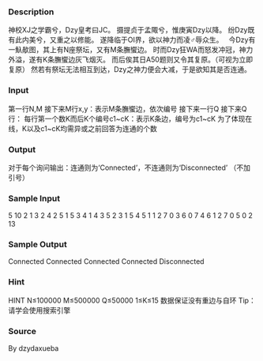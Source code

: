 
### Description
神校XJ之学霸兮，Dzy皇考曰JC。
摄提贞于孟陬兮，惟庚寅Dzy以降。
纷Dzy既有此内美兮，又重之以修能。
遂降临于OI界，欲以神力而凌♂辱众生。
 
今Dzy有一魞歄图，其上有N座祭坛，又有M条膴蠁边。
时而Dzy狂WA而怒发冲冠，神力外溢，遂有K条膴蠁边灰飞烟灭。
而后俟其日A50题则又令其复原。（可视为立即复原）
然若有祭坛无法相互到达，Dzy之神力便会大减，于是欲知其是否连通。
### Input
第一行N,M
接下来M行x,y：表示M条膴蠁边，依次编号
接下来一行Q
接下来Q行：
每行第一个数K而后K个编号c1~cK：表示K条边，编号为c1~cK
为了体现在线，K以及c1~cK均需异或之前回答为连通的个数
### Output
对于每个询问输出：连通则为‘Connected’，不连通则为‘Disconnected’
（不加引号）
### Sample Input
5 10
2 1
3 2
4 2
5 1
5 3
4 1
4 3
5 2
3 1
5 4
5
1 1
2 7 0 3
6 0 7 4 6
1 2 7
0 5 0 2 13

### Sample Output
Connected
Connected
Connected
Connected
Disconnected

### Hint
HINT
N≤100000 M≤500000 Q≤50000 1≤K≤15
数据保证没有重边与自环
Tip：请学会使用搜索引擎
 

### Source
By dzydaxueba
